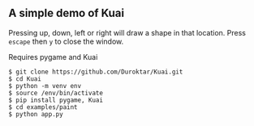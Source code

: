 A simple demo of Kuai
---------------------

Pressing up, down, left or right will draw a shape in that location. Press `escape` then `y` to close the window.

Requires pygame and Kuai


    $ git clone https://github.com/Duroktar/Kuai.git
    $ cd Kuai
    $ python -m venv env
    $ source /env/bin/activate
    $ pip install pygame, Kuai
    $ cd examples/paint
    $ python app.py
